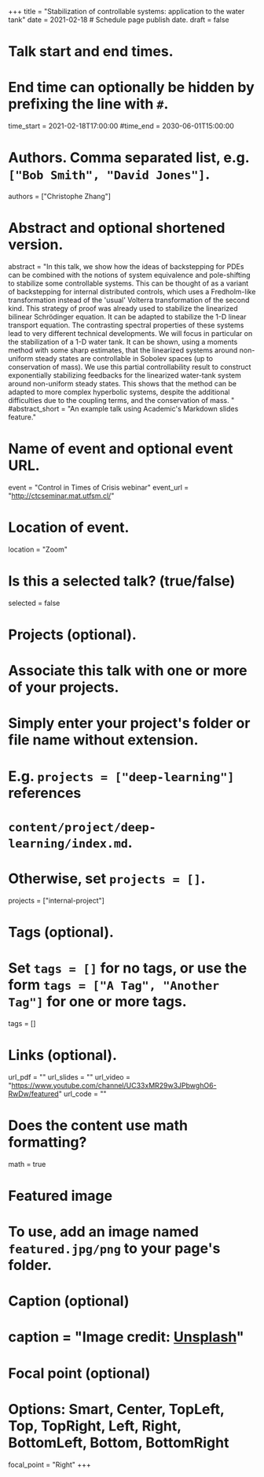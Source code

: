 +++
title = "Stabilization of controllable systems: application to the water tank"
date = 2021-02-18 # Schedule page publish date.
draft = false

# Talk start and end times.
#   End time can optionally be hidden by prefixing the line with `#`.
time_start = 2021-02-18T17:00:00
#time_end = 2030-06-01T15:00:00

# Authors. Comma separated list, e.g. `["Bob Smith", "David Jones"]`.
authors = ["Christophe Zhang"]

# Abstract and optional shortened version.
abstract = "In this talk, we show how the ideas of backstepping for PDEs can be combined with the notions of system equivalence and pole-shifting to stabilize some controllable systems. This can be thought of as a variant of backstepping for internal distributed controls, which uses a Fredholm-like transformation instead of the 'usual' Volterra transformation of the second kind. This strategy of proof was already used to stabilize the linearized bilinear Schrödinger equation. It can be adapted to stabilize the 1-D linear transport equation. The contrasting spectral properties of these systems lead to very different technical developments. We will focus in particular on the stabilization of a 1-D water tank. It can be shown, using a moments method with some sharp estimates, that the linearized systems around non-uniform steady states are controllable in Sobolev spaces (up to conservation of mass). We use this partial controllability result to construct exponentially stabilizing feedbacks for the linearized water-tank system around non-uniform steady states. This shows that the method can be adapted to more complex hyperbolic systems, despite the additional difficulties due to the coupling terms, and the conservation of mass. "
#abstract_short = "An example talk using Academic's Markdown slides feature."

# Name of event and optional event URL.
event = "Control in Times of Crisis webinar"
event_url = "http://ctcseminar.mat.utfsm.cl/"

# Location of event.
location = "Zoom"

# Is this a selected talk? (true/false)
selected = false

# Projects (optional).
#   Associate this talk with one or more of your projects.
#   Simply enter your project's folder or file name without extension.
#   E.g. `projects = ["deep-learning"]` references 
#   `content/project/deep-learning/index.md`.
#   Otherwise, set `projects = []`.
projects = ["internal-project"]

# Tags (optional).
#   Set `tags = []` for no tags, or use the form `tags = ["A Tag", "Another Tag"]` for one or more tags.
tags = []

# Links (optional).
url_pdf = ""
url_slides = ""
url_video = "https://www.youtube.com/channel/UC33xMR29w3JPbwghO6-RwDw/featured"
url_code = ""

# Does the content use math formatting?
math = true

# Featured image
# To use, add an image named `featured.jpg/png` to your page's folder. 
  # Caption (optional)
 # caption = "Image credit: [**Unsplash**](https://unsplash.com/photos/bzdhc5b3Bxs)"

  # Focal point (optional)
  # Options: Smart, Center, TopLeft, Top, TopRight, Left, Right, BottomLeft, Bottom, BottomRight
  focal_point = "Right"
+++


